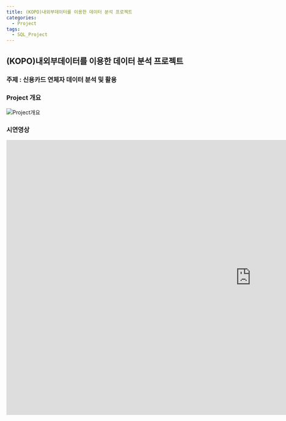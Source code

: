 ```yaml
---
title: (KOPO)내외부데이터를 이용한 데이터 분석 프로젝트
categories:
  - Project
tags:
  - SQL_Project
---
```

## (KOPO)내외부데이터를 이용한 데이터 분석 프로젝트
### 주제 : 신용카드 연체자 데이터 분석 및 활용



### Project 개요
![Project개요](/assets/imgss/20210521-pptimg.png)



### 시연영상
<iframe width="1280" height="720" src="https://www.youtube.com/embed/vYGqWbFosfg" frameborder="0" allow="accelerometer; autoplay; clipboard-write; encrypted-media; gyroscope; picture-in-picture" allowfullscreen></iframe>
